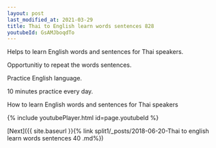```yaml
---
layout: post
last_modified_at: 2021-03-29
title: Thai to English learn words sentences 828 
youtubeId: GsAMJboqdTo
---
```

 
 
Helps to learn English words and sentences for Thai speakers.

Opportunitiy to repeat the words sentences. 

Practice English language. 
 
10 minutes practice every day. 
 
How to learn English words and sentences for Thai speakers 
 
{% include youtubePlayer.html id=page.youtubeId %}
 
 
[Next]({{ site.baseurl }}{% link  split1/_posts/2018-06-20-Thai to english learn words sentences 40 .md%})
 
